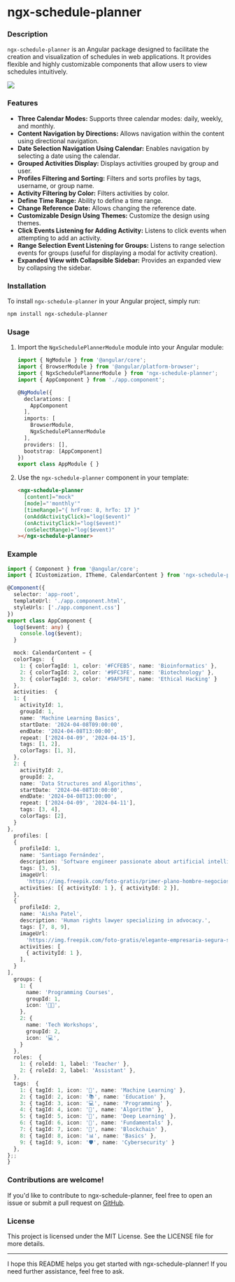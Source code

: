 # ngx-schedule-planner

### Description

`ngx-schedule-planner` is an Angular package designed to facilitate the creation and visualization of schedules in web applications. It provides flexible and highly customizable components that allow users to view schedules intuitively.

<img src="https://i.ibb.co/MS5YbFQ/img1.jpg">

### Features

- **Three Calendar Modes:** Supports three calendar modes: daily, weekly, and monthly.
- **Content Navigation by Directions:** Allows navigation within the content using directional navigation.
- **Date Selection Navigation Using Calendar:** Enables navigation by selecting a date using the calendar.
- **Grouped Activities Display:** Displays activities grouped by group and user.
- **Profiles Filtering and Sorting:** Filters and sorts profiles by tags, username, or group name.
- **Activity Filtering by Color:** Filters activities by color.
- **Define Time Range:** Ability to define a time range.
- **Change Reference Date:** Allows changing the reference date.
- **Customizable Design Using Themes:** Customize the design using themes.
- **Click Events Listening for Adding Activity:** Listens to click events when attempting to add an activity.
- **Range Selection Event Listening for Groups:** Listens to range selection events for groups (useful for displaying a modal for activity creation).
- **Expanded View with Collapsible Sidebar:** Provides an expanded view by collapsing the sidebar.


### Installation

To install `ngx-schedule-planner` in your Angular project, simply run:

```bash
npm install ngx-schedule-planner
```

### Usage
1. Import the `NgxSchedulePlannerModule` module into your Angular module:

    ```typescript
    import { NgModule } from '@angular/core';
    import { BrowserModule } from '@angular/platform-browser';
    import { NgxSchedulePlannerModule } from 'ngx-schedule-planner';
    import { AppComponent } from './app.component';

    @NgModule({
      declarations: [
        AppComponent
      ],
      imports: [
        BrowserModule,
        NgxSchedulePlannerModule
      ],
      providers: [],
      bootstrap: [AppComponent]
    })
    export class AppModule { }
    ```

2. Use the `ngx-schedule-planner` component in your template:

    ```html
    <ngx-schedule-planner
      [content]="mock"
      [mode]="'monthly'"
      [timeRange]="{ hrFrom: 8, hrTo: 17 }"
      (onAddActivityClick)="log($event)"
      (onActivityClick)="log($event)"
      (onSelectRange)="log($event)"
    ></ngx-schedule-planner>
    ```

### Example

```typescript
import { Component } from '@angular/core';
import { ICustomization, ITheme, CalendarContent } from 'ngx-schedule-planner';

@Component({
  selector: 'app-root',
  templateUrl: './app.component.html',
  styleUrls: ['./app.component.css']
})
export class AppComponent {
  log($event: any) {
    console.log($event);
  }

  mock: CalendarContent = {
  colorTags:  {
    1: { colorTagId: 1, color: '#FCFEB5', name: 'Bioinformatics' },
    2: { colorTagId: 2, color: '#9FC3FE', name: 'Biotechnology' },
    3: { colorTagId: 3, color: '#9AF5FE', name: 'Ethical Hacking' }
  },
  activities:  {
  1: {
    activityId: 1,
    groupId: 1,
    name: 'Machine Learning Basics',
    startDate: '2024-04-08T09:00:00',
    endDate: '2024-04-08T13:00:00',
    repeat: ['2024-04-09', '2024-04-15'],
    tags: [1, 2],
    colorTags: [1, 3],
  },
  2: {
    activityId: 2,
    groupId: 2,
    name: 'Data Structures and Algorithms',
    startDate: '2024-04-08T10:00:00',
    endDate: '2024-04-08T13:00:00',
    repeat: ['2024-04-09', '2024-04-11'],
    tags: [3, 4],
    colorTags: [2],
  }
},
  profiles: [
  {
    profileId: 1,
    name: 'Santiago Fernández',
    description: 'Software engineer passionate about artificial intelligence.',
    tags: [3, 5],
    imageUrl:
      'https://img.freepik.com/foto-gratis/primer-plano-hombre-negocios-serio-camisa-blanca-mirando-camara-pie-confiado_1258-26762.jpg',
    activities: [{ activityId: 1 }, { activityId: 2 }],
  },
  {
    profileId: 2,
    name: 'Aisha Patel',
    description: 'Human rights lawyer specializing in advocacy.',
    tags: [7, 8, 9],
    imageUrl:
      'https://img.freepik.com/foto-gratis/elegante-empresaria-segura-sonriendo_176420-19466.jpg',
    activities: [
      { activityId: 1 },
    ],
  }
],
  groups: {
    1: {
      name: 'Programming Courses',
      groupId: 1,
      icon: '👨‍💻',
    },
    2: {
      name: 'Tech Workshops',
      groupId: 2,
      icon: '💻',
    }
  },
  roles:  {
    1: { roleId: 1, label: 'Teacher' },
    2: { roleId: 2, label: 'Assistant' },
  },
  tags:  {
    1: { tagId: 1, icon: '🤖', name: 'Machine Learning' },
    2: { tagId: 2, icon: '📚', name: 'Education' },
    3: { tagId: 3, icon: '💻', name: 'Programming' },
    4: { tagId: 4, icon: '📝', name: 'Algorithm' },
    5: { tagId: 5, icon: '🧠', name: 'Deep Learning' },
    6: { tagId: 6, icon: '📘', name: 'Fundamentals' },
    7: { tagId: 7, icon: '🔗', name: 'Blockchain' },
    8: { tagId: 8, icon: '📊', name: 'Basics' },
    9: { tagId: 9, icon: '🛡️', name: 'Cybersecurity' }
  },
};;
}
```

### Contributions are welcome! 
If you'd like to contribute to ngx-schedule-planner, feel free to open an issue or submit a pull request on [GitHub](https://github.com/tmcx/ngx-schedule-planner-lib).

### License
This project is licensed under the MIT License. See the LICENSE file for more details.

---

I hope this README helps you get started with ngx-schedule-planner! If you need further assistance, feel free to ask.
